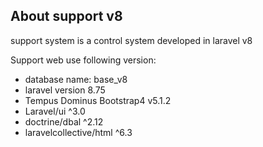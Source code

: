 ## About support v8
support system  is a control system developed in laravel v8

Support web use following version:

- database name: base_v8
- laravel version 8.75
- Tempus Dominus Bootstrap4 v5.1.2
- Laravel/ui ^3.0
- doctrine/dbal ^2.12
- laravelcollective/html ^6.3
